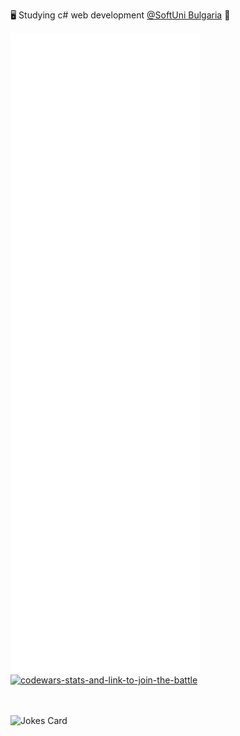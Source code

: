 🖥️ Studying c# web development [@SoftUni Bulgaria](https://softuni.bg) 👀

<picture>
  <img src="/github-metrics.svg" alt="Metrics">
</picture>

<br />
<picture>
    <a href="www.codewars.com/r/N50bPQ">
      <img src="https://www.codewars.com/users/Krasipeace/badges/large" alt="codewars-stats-and-link-to-join-the-battle">
    </a>
</picture>

<br />

 <br /> <br/>
![Jokes Card](https://readme-jokes.vercel.app/api)


<!---
Krasipeace/Krasipeace is a ✨ special ✨ repository because its `README.md` (this file) appears on your GitHub profile.
You can click the Preview link to take a look at your changes.
--->
